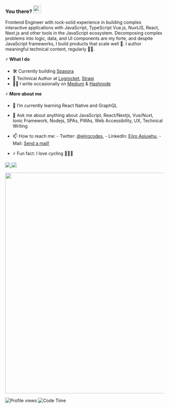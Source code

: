 ### You there? <img src="https://raw.githubusercontent.com/MartinHeinz/MartinHeinz/master/wave.gif" width="25px">
Frontend Engineer with rock-solid experience in building complex interactive applications with JavaScript, TypeScript Vue.js, NuxtJS, React, Next.js and other tools in the JavaScript ecosystem. Decomposing complex problems into logic, data, and UI components are my forte, and despite JavaScript frameworks, I build products that scale well 🚀. I author meaningful technical content, regularly ✍🏽.

⚡️ **What I do**
<!--  - 🛠 Frontend Developer at [Codekago Interactive](https://codekago.com/) -->
- 🛠️ Currently building [Spasora](https://spasora.com/)
- 📝 Technical Author at [Logrocket](https://blog.logrocket.com/author/ejiroasiuwhu/), [Strapi](https://strapi.io/blog/build-a-to-do-app-with-svelte-strapi-tailwind-css)  
- ✍🏾 I write occasionally on [Medium](https://medium.com/@ejirocodes) & [Hashnode](https://ejiro.hashnode.dev/) 

⚡️ **More about me**
- 🌱 I’m currently learning React Native and GraphQL
- 💬 Ask me about anything about JavaScript, React/Nextjs, Vue/Nuxt, Ionic Framework, Nodejs, SPAs, PWAs, Web Accessibility, UX, Technical Writing 
- 📫 How to reach me: - Twitter: [@ejirocodes](https://twitter.com/ejirocodes), - LinkedIn: [Ejiro Asiuwhu](https://www.linkedin.com/in/ejiro-asiuwhu), - Mail: [Send a mail!](mailto:ejiroasiuwhu10@gmail.com)

- ⚡ Fun fact: I love cycling 🚴🏾‍♂️


<!-- <p>
  <img src="https://github-readme-stats.vercel.app/api?username=ejirocodes&show_icons=true&theme=vue&line_height=52&count_private=true" />
  <img width="37.2%" src="https://github-readme-stats.vercel.app/api/top-langs/?username=ejirocodes&count_private=true&theme=vue&line_height=55">
</p> -->

<div>
  <a href="/" align="left">
    <img src="https://github-readme-stats.vercel.app/api/top-langs/?username=ejirocodes&text_color=586069&layout=compact&hide_border=true&bg_color=fff&title_color=0366d6&count_private=true&include_all_commits=true" />
  </a>

  <a href="/" align="right">
    <img src="https://github-readme-stats.vercel.app/api?username=ejirocodes&count_private=true&show_icons=true&icon_color=222&title_color=0366d6&text_color=586069&bg_color=fff&hide=issues&hide_border=true&include_all_commits=true" />
  </a>
</div>

<img
  src="https://cr-ss-service.azurewebsites.net/api/ScreenShot?widget=summary&username=ejirocodes&badges=2&show-avatar=false&style=--header-bg-color:%23000;--border-radius:10px" width="700"
/>

![Profile views](https://gpvc.arturio.dev/ejirocodes)
![Code Time](https://img.shields.io/endpoint?style=flat&url=https://codetime-api.datreks.com/badge/1871?logoColor=white%26project=%26recentMS=0%26showProject=false)

